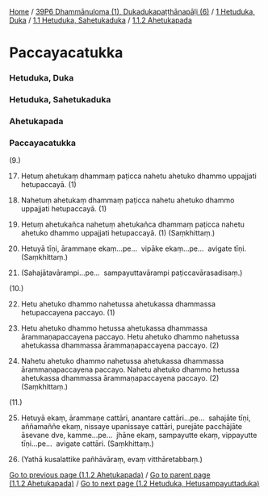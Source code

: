
[Home](/) / [39P6 Dhammānuloma (1), Dukadukapaṭṭhānapāḷi (6)](../../../../39P6.md) / [1 Hetuduka, Duka](../../../1.md) / [1.1 Hetuduka, Sahetukaduka](../../1.1.md) / [1.1.2 Ahetukapada](../1.1.2.md)

# Paccayacatukka

### Hetuduka, Duka

### Hetuduka, Sahetukaduka

### Ahetukapada

### Paccayacatukka

(9.)

17. Hetuṃ ahetukaṃ dhammaṃ paṭicca nahetu ahetuko dhammo uppajjati hetupaccayā. (1)

18. Nahetuṃ ahetukaṃ dhammaṃ paṭicca nahetu ahetuko dhammo uppajjati hetupaccayā. (1)

19. Hetuṃ ahetukañca nahetuṃ ahetukañca dhammaṃ paṭicca nahetu ahetuko dhammo uppajjati hetupaccayā. (1) (Saṃkhittaṃ.)

20. Hetuyā tīṇi, ārammaṇe ekaṃ…pe…  vipāke ekaṃ…pe…  avigate tīṇi. (Saṃkhittaṃ.)

21. (Sahajātavārampi…pe…  sampayuttavārampi paṭiccavārasadisaṃ.)

(10.)

22. Hetu ahetuko dhammo nahetussa ahetukassa dhammassa hetupaccayena paccayo. (1)

23. Hetu ahetuko dhammo hetussa ahetukassa dhammassa ārammaṇapaccayena paccayo. Hetu ahetuko dhammo nahetussa ahetukassa dhammassa ārammaṇapaccayena paccayo. (2)

24. Nahetu ahetuko dhammo nahetussa ahetukassa dhammassa ārammaṇapaccayena paccayo. Nahetu ahetuko dhammo hetussa ahetukassa dhammassa ārammaṇapaccayena paccayo. (2) (Saṃkhittaṃ.)

(11.)

25. Hetuyā ekaṃ, ārammaṇe cattāri, anantare cattāri…pe…  sahajāte tīṇi, aññamaññe ekaṃ, nissaye upanissaye cattāri, purejāte pacchājāte āsevane dve, kamme…pe…  jhāne ekaṃ, sampayutte ekaṃ, vippayutte tīṇi…pe…  avigate cattāri. (Saṃkhittaṃ.)

26. (Yathā kusalattike pañhāvāraṃ, evaṃ vitthāretabbaṃ.)

[Go to previous page (1.1.2 Ahetukapada)](../1.1.2.md) / [Go to parent page (1.1.2 Ahetukapada)](../1.1.2.md) / [Go to next page (1.2 Hetuduka, Hetusampayuttaduka)](../../1.2.md)


